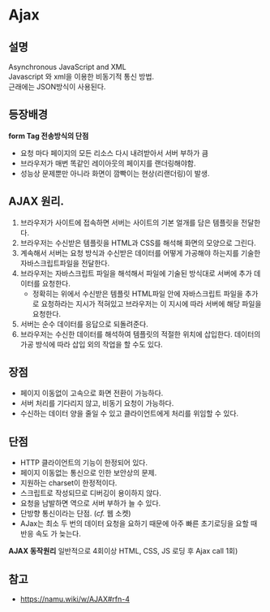 # Ajax

## 설명
Asynchronous JavaScript and XML  
Javascript 와 xml을 이용한 비동기적 통신 방법.  
근래에는 JSON방식이 사용된다.  
    

## 등장배경
**form Tag 전송방식의 단점**  
- 요청 마다 페이지의 모든 리소스 다시 내려받아서 서버 부하가 큼
- 브라우저가 매번 똑같인 레이아웃의 페이지를 랜더링해야함.
- 성능상 문제뿐만 아니라 화면이 깜빡이는 현상(리랜더링)이 발생.


## AJAX 원리.
1. 브라우저가 사이트에 접속하면 서버는 사이트의 기본 얼개를 담은 템플릿을 전달한다.
2. 브라우저는 수신받은 템플릿을 HTML과 CSS를 해석해 화면의 모양으로 그린다.
3. 계속해서 서버는 요청 방식과 수신받은 데이터를 어떻게 가공해야 하는지를 기술한 자바스크립트파일을 전달한다.
4. 브라우저는 자바스크립트 파일을 해석해서 파일에 기술된 방식대로 서버에 추가 데이터를 요청한다.
    - 정확히는 위에서 수신받은 템플릿 HTML파일 안에 자바스크립트 파일을 추가로 요청하라는 지시가 적혀있고 브라우저는 이 지시에 따라 서버에 해당 파일을 요청한다.
5. 서버는 순수 데이터를 응답으로 되돌려준다.
6. 브라우저는 수신한 데이터를 해석하여 템플릿의 적절한 위치에 삽입한다. 데이터의 가공 방식에 따라 삽입 외의 작업을 할 수도 있다.




## 장점
- 페이지 이동없이 고속으로 화면 전환이 가능하다.
- 서버 처리를 기다리지 않고, 비동기 요청이 가능하다.
- 수신하는 데이터 양을 줄일 수 있고 클라이언트에게 처리를 위임할 수 있다.

## 단점
- HTTP 클라이언트의 기능이 한정되어 있다.
- 페이지 이동없는 통신으로 인한 보안상의 문제.
- 지원하는 charset이 한정적이다.
- 스크립트로 작성되므로 디버깅이 용이하지 않다.
- 요청을 남발하면 역으로 서버 부하가 늘 수 있다.
- 단방향 통신이라는 단점. (*cf.* 웹 소켓)
- AJax는 최소 두 번의 데이터 요청을 요하기 때문에 아주 빠른 초기로딩을 요할 때 반응 속도 가 늦는다.


**AJAX 동작원리**
일반적으로 4회이상 HTML, CSS, JS 로딩 후 Ajax call 1회)



## 참고
- https://namu.wiki/w/AJAX#rfn-4